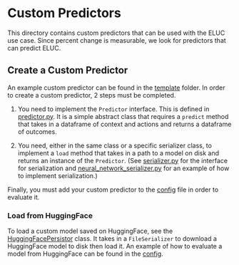 # Custom Predictors

This directory contains custom predictors that can be used with the ELUC use case. Since percent change is measurable, we look for predictors that can predict ELUC.

## Create a Custom Predictor

An example custom predictor can be found in the [template](predictors/custom/template) folder. In order to create a custom predictor, 2 steps must be completed.

1. You need to implement the `Predictor` interface. This is defined in [predictor.py](predictors/predictor.py). It is a simple abstract class that requires a `predict` method that takes in a dataframe of context and actions and returns a dataframe of outcomes.

2. You need, either in the same class or a specific serializer class, to implement a `load` method that takes in a path to a model on disk and returns an instance of the `Predictor`. (See [serializer.py](persistence/persistors/serializers/serializer.py) for the interface for serialization and [neural_network_serializer.py](persistence/persistors/serializers/neural_network_serializer.py) for an example of how to implement serialization.)

Finally, you must add your custom predictor to the [config](predictors/evaluation/config.json) file in order to evaluate it.

### Load from HuggingFace

To load a custom model saved on HuggingFace, see the [HuggingFacePersistor](persistence/persistors/hf_persistor.py) class. It takes in a `FileSerializer` to download a HuggingFace model to disk then load it. An example of how to evaluate a model from HuggingFace can be found in the [config](predictors/evaluation/config.json).